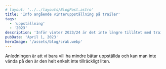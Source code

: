 ```yaml
---
# layout: '../../layouts/BlogPost.astro'
title: 'Info angående vinteruppställning på trailer'
tags:
  - 'uppställning'
  - '2023'
description: 'Inför vinter 2023/24 är det inte längre tillåtet med trailer vid vinteruppställning.'
pubDate: 'April 1, 2023'
heroImage: '/assets/blog/crab.webp'
---
```


Anledningen är att vi bara vill ha mindre båtar uppställda och kan man inte vända på den är den helt enkelt inte tillräckligt liten.
